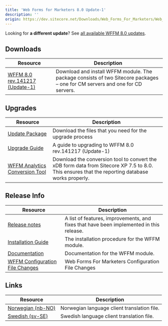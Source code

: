 ```yaml
---
title: 'Web Forms for Marketers 8.0 Update-1'
description: ''
origin: https://dev.sitecore.net/Downloads/Web_Forms_For_Marketers/Web_Forms_for_Marketers_80/Web_Forms_for_Marketers_80_Update1
---
```


  <Alert variant='warning' mb={4}>
    <AlertIcon />


Looking for **a different update**? See [all available WFFM 8.0 updates](/downloads/Web_Forms_For_Marketers/Web_Forms_for_Marketers_80).

  </Alert>


## Downloads

| Resource                                                                                                                                                                                                                                              | Description                                                                                                                  |
| ----------------------------------------------------------------------------------------------------------------------------------------------------------------------------------------------------------------------------------------------------- | ---------------------------------------------------------------------------------------------------------------------------- |
| [WFFM 8.0 rev.141217 (Update-1)](https://scdp.blob.core.windows.net/downloads/Sitecore%20Experience%20Platform/8%200/Sitecore%20Experience%20Platform%208%200/Secure/Web%20Forms%20for%20Marketers%20%208.0%20rev.%20141217%20NOT%20SC%20PACKAGE.zip) | Download and install WFFM module. The package consists of two Sitecore packages – one for CM servers and one for CD servers. |

## Upgrades

| Resource                                                                                                                                                                                                                             | Description                                                                                                                                     |
| ------------------------------------------------------------------------------------------------------------------------------------------------------------------------------------------------------------------------------------ | ----------------------------------------------------------------------------------------------------------------------------------------------- |
| [Update Package](https://scdp.blob.core.windows.net/downloads/Web%20Forms%20For%20Marketers/Web%20Forms%20for%20Marketers%2080/Web%20Forms%20for%20Marketers%2080%20Update1/Secure/WFFM%2080%20rev%20141217%20Upgrade%20Package.zip) | Download the files that you need for the upgrade process                                                                                        |
| [Upgrade Guide](https://scdp.blob.core.windows.net/downloads/Web%20Forms%20For%20Marketers/Web%20Forms%20for%20Marketers%2080/Web%20Forms%20for%20Marketers%2080%20Update1/Secure/WFFM%208.0%20Update%201%20Upgrade%20Guide.pdf)     | A guide to upgrading to WFFM 8.0 rev.141217 (Update-1)                                                                                          |
| [WFFM Analytics Conversion Tool](https://scdp.blob.core.windows.net/downloads/Sitecore%20Experience%20Platform/8%200/Sitecore%20Experience%20Platform%208%200/Secure/WFFMAnalyticsConversionFormData%2010%20NOTSC%20PACKAGE.zip)     | Download the conversion tool to convert the xDB form data from Sitecore XP 7.5 to 8.0. This ensures that the reporting database works properly. |

## Release Info

| Resource                                                                                                                                                                                                               | Description                                                                             |
| ---------------------------------------------------------------------------------------------------------------------------------------------------------------------------------------------------------------------- | --------------------------------------------------------------------------------------- |
| [Release notes](/downloads/Web_Forms_For_Marketers/Web_Forms_for_Marketers_80/Release_Notes)                                                                                                                           | A list of features, improvements, and fixes that have been implemented in this release. |
| [Installation Guide]()                                                                                                                                                                                                 | The installation procedure for the WFFM module.                                         |
| [Documentation](https://doc.sitecore.com/legacy-docs/web-forms-for-marketers-8.0.pdf)                                                                                                                                  | Documentation for the WFFM module.                                                      |
| [WFFM Configuration File Changes](https://scdp.blob.core.windows.net/downloads/Sitecore%20Experience%20Platform/8%200/Sitecore%20Experience%20Platform%208%200/Secure/WFFM%208.0%20Configuration%20File%20Changes.pdf) | Web Forms For Marketers Configuration File Changes                                      |

## Links

| Resource                                                                                                                                                                                                    | Description                                 |
| ----------------------------------------------------------------------------------------------------------------------------------------------------------------------------------------------------------- | ------------------------------------------- |
| [Norwegian (nb-NO)](https://scdp.blob.core.windows.net/downloads/Web%20Forms%20For%20Marketers/Web%20Forms%20for%20Marketers%2080/Web%20Forms%20for%20Marketers%2080%20Update1/Secure/WFFM80nbNO150702.zip) | Norwegian language client translation file. |
| [Swedish (sv-SE)](https://scdp.blob.core.windows.net/downloads/Web%20Forms%20For%20Marketers/Web%20Forms%20for%20Marketers%2080/Web%20Forms%20for%20Marketers%2080%20Update1/Secure/WFFM80svSE150618.zip)   | Swedish language client translation file.   |
